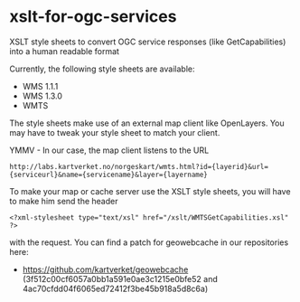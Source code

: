 xslt-for-ogc-services
=====================

XSLT style sheets to convert OGC service responses (like GetCapabilities) into a human readable format

Currently, the following style sheets are available:
* WMS 1.1.1
* WMS 1.3.0
* WMTS 

The style sheets make use of an external map client like OpenLayers. You may have to tweak your style sheet to match your client.

YMMV - In our case, the map client listens to the URL 

    http://labs.kartverket.no/norgeskart/wmts.html?id={layerid}&url={serviceurl}&name={servicename}&layer={layername}

To make your map or cache server use the XSLT style sheets, you will have to make him send the header 

    <?xml-stylesheet type="text/xsl" href="/xslt/WMTSGetCapabilities.xsl" ?>
    
with the request. You can find a patch for geowebcache in our repositories here:

* https://github.com/kartverket/geowebcache (3f512c00cf6057a0bb1a591e0ae3c1215e0bfe52 and 4ac70cfdd04f6065ed72412f3be45b918a5d8c6a)

